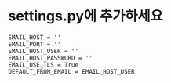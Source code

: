 # settings.py에 추가하세요

```
EMAIL_HOST = ''
EMAIL_PORT = ''
EMAIL_HOST_USER = ''
EMAIL_HOST_PASSWORD = ''
EMAIL_USE_TLS = True
DEFAULT_FROM_EMAIL = EMAIL_HOST_USER
```
